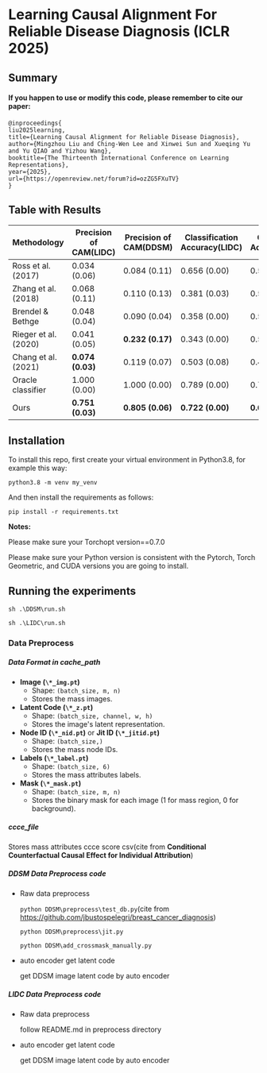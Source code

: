 # Learning Causal Alignment For Reliable Disease Diagnosis (ICLR 2025)

## Summary

#### If you happen to use or modify this code, please remember to cite our paper:

    @inproceedings{
    liu2025learning,
    title={Learning Causal Alignment for Reliable Disease Diagnosis},
    author={Mingzhou Liu and Ching-Wen Lee and Xinwei Sun and Xueqing Yu and Yu QIAO and Yizhou Wang},
    booktitle={The Thirteenth International Conference on Learning Representations},
    year={2025},
    url={https://openreview.net/forum?id=ozZG5FXuTV}
    }
## Table with Results 
| Methodology          | Precision of CAM(LIDC) | Precision of CAM(DDSM) | Classification Accuracy(LIDC) | Classification Accuracy(DDSM) |
| -------------------- | ---------------------- | ---------------------- | ----------------------------- | ----------------------------- |
| Ross et al. (2017)   | 0.034 (0.06)           | 0.084 (0.11)           | 0.656 (0.00)                  | 0.559 (0.05)                  |
| Zhang et al. (2018)  | 0.068 (0.11)           | 0.110 (0.13)           | 0.381 (0.03)                  | 0.581 (0.00)                  |
| Brendel & Bethge     | 0.048 (0.04)           | 0.090 (0.04)           | 0.358 (0.00)                  | 0.592 (0.00)                  |
| Rieger et al. (2020) | 0.041 (0.05)           | **0.232 (0.17)**       | 0.343 (0.00)                  | 0.586 (0.01)                  |
| Chang et al. (2021)  | **0.074 (0.03)**       | 0.119 (0.07)           | 0.503 (0.08)                  | 0.496 (0.08)                  |
| Oracle classifier    | 1.000 (0.00)           | 1.000 (0.00)           | 0.789 (0.00)                  | 0.726 (0.01)                  |
| Ours                 | **0.751 (0.03)**       | **0.805 (0.06)**       | **0.722 (0.00)**              | **0.656 (0.00)**              |


## Installation

To install this repo, first create your virtual environment in Python3.8, for example this way:

```
python3.8 -m venv my_venv
```

And then install the requirements as follows:

```
pip install -r requirements.txt
```

**Notes:**

Please make sure your Torchopt version==0.7.0 

Please make sure your Python version is consistent with the Pytorch, Torch Geometric, and CUDA versions you are going to install.

## Running the experiments

`sh .\DDSM\run.sh`

`sh .\LIDC\run.sh`

### Data Preprocess

##### Data Format in cache_path

- **Image (`\*_img.pt`)**
  - Shape: `(batch_size, m, n)`
  - Stores the mass images.
- **Latent Code (`\*_z.pt`)**
  - Shape: `(batch_size, channel, w, h)`
  - Stores the image's latent representation.
- **Node ID (`\*_nid.pt`)** or **Jit ID (`\*_jitid.pt`)**
  - Shape: `(batch_size,)`
  - Stores the mass node IDs.
- **Labels (`\*_label.pt`)**
  - Shape: `(batch_size, 6)`
  - Stores the mass attributes labels.
- **Mask (`\*_mask.pt`)**
  - Shape: `(batch_size, m, n)`
  - Stores the binary mask for each image (1 for mass region, 0 for background).

##### ccce_file

Stores mass attributes ccce score csv(cite from **Conditional Counterfactual Causal Effect for Individual Attribution**) 

##### DDSM Data Preprocess code

- Raw data preprocess

  `python DDSM\preprocess\test_db.py`(cite from https://github.com/jbustospelegri/breast_cancer_diagnosis)

  `python DDSM\preprocess\jit.py`

  `python DDSM\add_crossmask_manually.py`

- auto encoder get latent code

  get DDSM image latent code by auto encoder

##### LIDC Data Preprocess code

- Raw data preprocess

  follow README.md in preprocess directory

- auto encoder get latent code

  get DDSM image latent code by auto encoder

